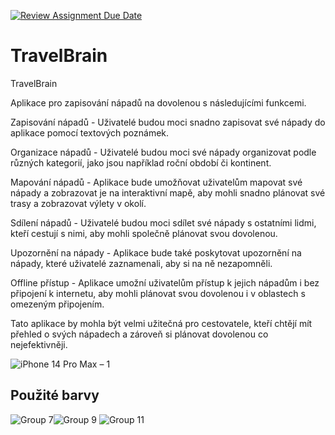 [![Review Assignment Due Date](https://classroom.github.com/assets/deadline-readme-button-8d59dc4de5201274e310e4c54b9627a8934c3b88527886e3b421487c677d23eb.svg)](https://classroom.github.com/a/6kTgNeEK)
# TravelBrain
TravelBrain

Aplikace pro zapisování nápadů na dovolenou s následujícími funkcemi.

   Zapisování nápadů - Uživatelé budou moci snadno zapisovat své nápady do aplikace pomocí textových poznámek.

 Organizace nápadů - Uživatelé budou moci své nápady organizovat podle různých kategorií, jako jsou například roční období či kontinent.
    
   Mapování nápadů - Aplikace bude umožňovat uživatelům mapovat své nápady a zobrazovat je na interaktivní mapě, aby mohli snadno plánovat své trasy a zobrazovat výlety v okolí.
    
   Sdílení nápadů - Uživatelé budou moci sdílet své nápady s ostatními lidmi, kteří cestují s nimi, aby mohli společně plánovat svou dovolenou.
    
   Upozornění na nápady - Aplikace bude také poskytovat upozornění na nápady, které uživatelé zaznamenali, aby si na ně nezapomněli.
    
   Offline přístup - Aplikace umožní uživatelům přístup k jejich nápadům i bez připojení k internetu, aby mohli plánovat svou dovolenou i v oblastech s omezeným připojením.

Tato aplikace by mohla být velmi užitečná pro cestovatele, kteří chtějí mít přehled o svých nápadech a zároveň si plánovat dovolenou co nejefektivněji.

![iPhone 14 Pro Max – 1](https://user-images.githubusercontent.com/113033540/229926023-bc06ba9c-2836-4699-bebc-acc9519bd728.jpg)

## Použité barvy

![Group 7](https://user-images.githubusercontent.com/113033540/232902156-4b769b23-db05-4c15-8260-9cff07d5493b.jpg)![Group 9](https://user-images.githubusercontent.com/113033540/232902754-9e6a8118-d5d4-4802-abad-4980683aebe6.jpg)
![Group 11](https://user-images.githubusercontent.com/113033540/232902760-28bf1ab3-f504-484f-9cc0-91a5eaf14fd9.jpg)
